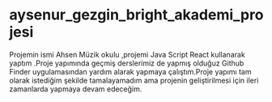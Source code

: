 # aysenur_gezgin_bright_akademi_projesi

Projemin ismi Ahsen Müzik okulu ,projemi Java Script React kullanarak yaptım .Proje yapımında geçmiş derslerimiz de yapmış olduğuz Github Finder uygulamasından yardım alarak yapmaya çalıştım.Proje yapımı tam olarak istediğim şekilde tamalayamadım ama projenin geliştirilmesi için ileri zamanlarda yapmaya devam edeceğim.
